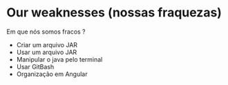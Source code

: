 # Our weaknesses (nossas fraquezas)

Em que nós somos fracos ?


+ Criar um arquivo JAR
+ Usar um arquivo JAR
+ Manipular o java pelo terminal 
+ Usar GitBash
+ Organização em Angular


